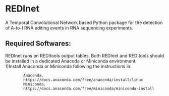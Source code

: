 # REDInet
A Temporal Convolutional Network based Python package for the detection of A-to-I RNA editing events in RNA sequencing experiments.

## **Required Softwares**:
REDInet runs on REDItools output tables. Both REDInet and REDItools should be installed in a dedicated Anacoda or Miniconda environment.  
1)Install Anaconda or Miniconda following the instructions in: 

            Anaconda.  
            https://docs.anaconda.com/free/anaconda/install/linux 
            Miniconda. 
            https://docs.anaconda.com/free/miniconda/miniconda-install 
 
